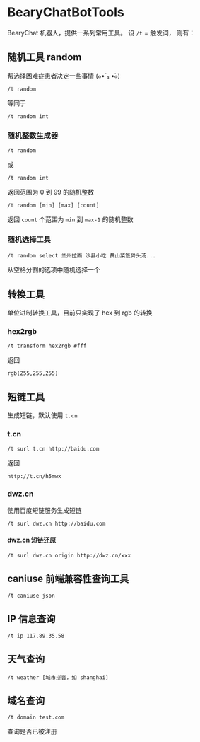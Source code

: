 # BearyChatBotTools
BearyChat 机器人，提供一系列常用工具。
设 `/t` = 触发词，
则有：

## 随机工具 random
帮选择困难症患者决定一些事情 (๑•́ ₃ •̀๑)

    /t random

等同于

    /t random int

### 随机整数生成器

    /t random

或

    /t random int

返回范围为 0 到 99 的随机整数

    /t random [min] [max] [count]

返回 `count` 个范围为 `min` 到 `max-1` 的随机整数

### 随机选择工具

    /t random select 兰州拉面 沙县小吃 黄山菜饭骨头汤...

从空格分割的选项中随机选择一个

## 转换工具
单位进制转换工具，目前只实现了 hex 到 rgb 的转换

### hex2rgb

    /t transform hex2rgb #fff

返回

    rgb(255,255,255)

## 短链工具
生成短链，默认使用 `t.cn`

### t.cn

    /t surl t.cn http://baidu.com

返回

    http://t.cn/h5mwx

### dwz.cn
使用百度短链服务生成短链

    /t surl dwz.cn http://baidu.com

#### dwz.cn 短链还原

    /t surl dwz.cn origin http://dwz.cn/xxx

## caniuse 前端兼容性查询工具

    /t caniuse json

## IP 信息查询

    /t ip 117.89.35.58

## 天气查询

    /t weather [城市拼音，如 shanghai]

## 域名查询

    /t domain test.com

查询是否已被注册